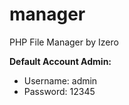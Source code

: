 # manager
PHP File Manager by Izero

**Default Account Admin:**
  * Username: admin
  * Password: 12345
